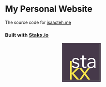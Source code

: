 # My Personal Website

The source code for [isaacteh.me](www.isaacteh.me)

### Built with [Stakx.io](https://github.com/stakx-io/)

<p align="center">
    <img alt="stakx logo" src="./assets/imgs/brand.png">
</p>

